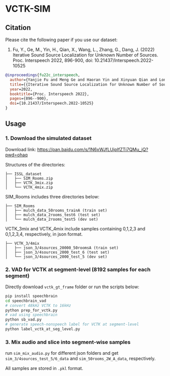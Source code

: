 # VCTK-SIM

## Citation
Please cite the following paper if you use our dataset:
1. Fu, Y., Ge, M., Yin, H., Qian, X., Wang, L., Zhang, G., Dang, J. (2022) Iterative Sound Source Localization for Unknown Number of Sources. Proc. Interspeech 2022, 896-900, doi: 10.21437/Interspeech.2022-10525
```bibtex
@inproceedings{fu22c_interspeech,
  author={Yanjie Fu and Meng Ge and Haoran Yin and Xinyuan Qian and Longbiao Wang and Gaoyan Zhang and Jianwu Dang},
  title={{Iterative Sound Source Localization for Unknown Number of Sources}},
  year=2022,
  booktitle={Proc. Interspeech 2022},
  pages={896--900},
  doi={10.21437/Interspeech.2022-10525}
}
```

## Usage

### 1. Download the simulated dataset

Download link: https://pan.baidu.com/s/1N6xWJfLUipIfZTi7QMu_jQ?pwd=ohaq 


Structures of the directories:

```
├── ISSL_dataset
│   ├── SIM_Rooms.zip
│   ├── VCTK_3mix.zip
│   └── VCTK_4mix.zip
```

SIM_Rooms includes three directories below:

```
├── SIM_Rooms
│   ├── mulch_data_50rooms_trainA (train set)
│   ├── mulch_data_2rooms_test6 (test set)
│   └── mulch_data_2rooms_test5 (dev set)
```

VCTK_3mix and VCTK_4mix include samples containing 0,1,2,3 and 0,1,2,3,4, respectively, in json format.

```
├── VCTK_3/4mix
│   ├── json_3/4sources_20000_50roomsA (train set)
│   ├── json_3/4sources_2000_test_6 (test set)
│   └── json_3/4sources_2000_test_5 (dev set)
```

### 2. VAD for VCTK at segment-level (8192 samples for each segment)
Directly download `vctk_gt_frame` folder or run the scripts below:
```bash
pip install speechbrain
cd speechbrain_vad
# convert 48kHz VCTK to 16kHz
python prep_for_vctk.py
# vad using speechbrain 
python sb_vad.py 
# generate speech-nonspeech label for VCTK at segment-level
python label_vctk_at_seg_level.py
```


### 3. Mix audio and slice into segment-wise samples

run `sim_mix_audio.py` for different json folders and get  `sim_3/4sources_test_5/6_data` and  `sim_50rooms_2W_A_data`, respectively.

All samples are stored in `.pkl` format.
